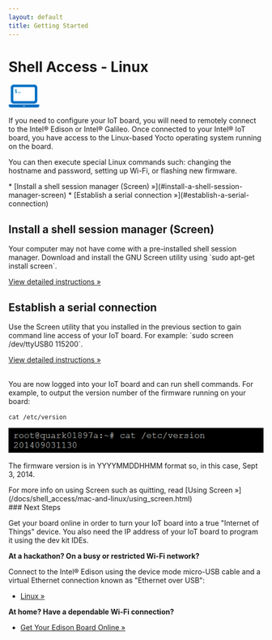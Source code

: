 ```yaml
---
layout: default
title: Getting Started
---
```


# Shell Access - Linux

![computer icon with command prompt](../images/icon-computer_shell.png)

If you need to configure your IoT board, you will need to remotely connect to the Intel® Edison or Intel® Galileo. Once connected to your Intel® IoT board, you have access to the Linux-based Yocto operating system running on the board. 

You can then execute special Linux commands such: changing the hostname and password, setting up Wi-Fi, or flashing new firmware.

<div id="toc" class="box" markdown="1">
* [Install a shell session manager (Screen) »](#install-a-shell-session-manager-screen)
* [Establish a serial connection »](#establish-a-serial-connection)
</div>

## Install a shell session manager (Screen)

<div class="tldr" markdown="1">
Your computer may not have come with a pre-installed shell session manager. Download and install the GNU Screen utility using `sudo apt-get install screen`. 

[View detailed instructions »](details-install_screen.html)
</div>

## Establish a serial connection

<div class="tldr" markdown="1">
Use the Screen utility that you installed in the previous section to gain command line access of your IoT board. For example: `sudo screen /dev/ttyUSB0 115200`. 

[View detailed instructions »](details-screen_connection.html)
</div>

<br>

<div class="callout done" markdown="1">
You are now logged into your IoT board and can run shell commands. For example, to output the version number of the firmware running on your board:

```
cat /etc/version
```

![example output after running cat command](../images/firmware_version_output.png)

The firmware version is in YYYYMMDDHHMM format so, in this case, Sept 3, 2014.
</div>

<div class="callout goto" markdown="1">
For more info on using Screen such as quitting, read [Using Screen »](/docs/shell_access/mac-and-linux/using_screen.html)
</div>

<div id="next-steps" class="note" markdown="1">
### Next Steps

Get your board online in order to turn your IoT board into a true "Internet of Things" device. You also need the IP address of your IoT board to program it using the dev kit IDEs.


**At a hackathon? On a busy or restricted Wi-Fi network?**

Connect to the Intel® Edison using the device mode micro-USB cable and a virtual Ethernet connection known as "Ethernet over USB":

* [Linux »](/docs/connectivity/ethernet_over_usb/linux/connect.html)

**At home? Have a dependable Wi-Fi connection?**

* [Get Your Edison Board Online »](/docs/connectivity/wifi/connect.html)
</div>